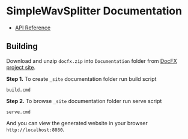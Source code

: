 # SimpleWavSplitter Documentation

* [API Reference](http://wieslawsoltes.github.io/SimpleWavSplitter/)

## Building

Download and unzip `docfx.zip` into `Documentation` folder from [DocFX project site](https://github.com/dotnet/docfx/releases).

**Step 1.** To create `_site` documentation folder run build script

```
build.cmd
```

**Step 2.** To browse `_site` documentation folder run serve script

```
serve.cmd
```

And you can view the generated website in your browser `http://localhost:8080`.
